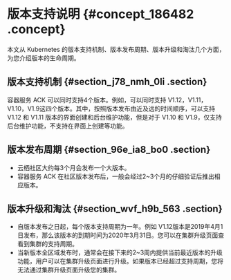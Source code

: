 # 版本支持说明 {#concept_186482 .concept}

本文从 Kubernetes 的版本支持机制、版本发布周期、版本升级和淘汰几个方面，为您介绍版本的生命周期。

## 版本支持机制 {#section_j78_nmh_0li .section}

容器服务 ACK 可以同时支持4个版本。例如，可以同时支持 V1.12，V1.11，V1.10，V1.9这四个版本。其中，按照版本发布由近及远的时间顺序，可以支持 V1.12 和 V1.11 版本的界面创建和后台维护功能，但是对于 V1.10 和 V1.9，仅支持后台维护功能，不支持在界面上创建等功能。

## 版本发布周期 {#section_96e_ia8_bo0 .section}

-   云栖社区大约每3个月会发布一个大版本。
-   容器服务 ACK 在社区版本发布后，一般会经过2~3个月的仔细验证后推出相应版本。

## 版本升级和淘汰 {#section_wvf_h9b_563 .section}

-   自版本发布之日起，每个版本支持周期为一年。例如 V1.12版本是2019年4月1日发布，那么该版本的到期时间为2020年3月31日。您可以在集群升级页面查看到集群的支持周期。
-   当新版本全区域发布时，通常会在接下来的2~3周内提供当前最近版本的升级功能，用户可以在集群升级页面进行升级。如果版本已经超过支持周期，您将无法通过集群升级页面升级您的集群。

